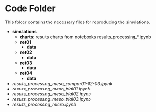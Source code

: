 # Code Folder 

This folder contains the necessary files for reproducing the simulations.

* **simulations**  
	* **charts**: results charts from notebooks results_processing_*.ipynb   
	* **net01**  
		* **data**  
	* **net02**  
		* **data**  
	* **net03**  
		* **data**  
	* **net04**  
		* **data**  
* *results_processing_meso_compar01-02-03.ipynb*
* *results_processing_meso_trial01.ipynb*
* *results_processing_meso_trial02.ipynb*
* *results_processing_meso_trial03.ipynb*
* *results_processing_micro.ipynb*

